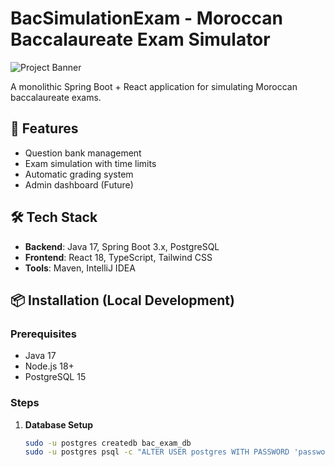 # BacSimulationExam - Moroccan Baccalaureate Exam Simulator

![Project Banner](https://via.placeholder.com/800x200?text=Bac+Exam+Simulator)

A monolithic Spring Boot + React application for simulating Moroccan baccalaureate exams.

## 🚀 Features
- Question bank management
- Exam simulation with time limits
- Automatic grading system
- Admin dashboard (Future)

## 🛠️ Tech Stack
- **Backend**: Java 17, Spring Boot 3.x, PostgreSQL
- **Frontend**: React 18, TypeScript, Tailwind CSS
- **Tools**: Maven, IntelliJ IDEA

## 📦 Installation (Local Development)

### Prerequisites
- Java 17
- Node.js 18+
- PostgreSQL 15

### Steps
1. **Database Setup**
   ```bash
   sudo -u postgres createdb bac_exam_db
   sudo -u postgres psql -c "ALTER USER postgres WITH PASSWORD 'password';"